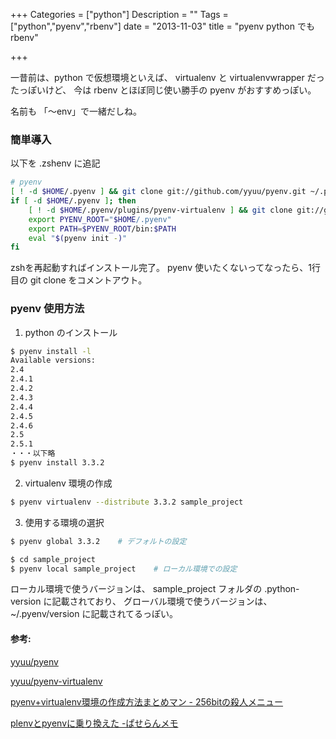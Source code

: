 +++
Categories = ["python"]
Description = ""
Tags = ["python","pyenv","rbenv"]
date =  "2013-11-03"
title = "pyenv python でも rbenv"

+++

一昔前は、python で仮想環境といえば、 virtualenv と
virtualenvwrapper だったっぽいけど、 今は rbenv
とほぼ同じ使い勝手の pyenv がおすすめっぽい。

名前も 「〜env」で一緒だしね。

### 簡単導入

以下を .zshenv に追記

```sh
# pyenv
[ ! -d $HOME/.pyenv ] && git clone git://github.com/yyuu/pyenv.git ~/.pyenv
if [ -d $HOME/.pyenv ]; then
    [ ! -d $HOME/.pyenv/plugins/pyenv-virtualenv ] && git clone git://github.com/yyuu/pyenv-virtualenv.git ~/.pyenv/plugins/pyenv-virtualenv
    export PYENV_ROOT="$HOME/.pyenv"
    export PATH=$PYENV_ROOT/bin:$PATH
    eval "$(pyenv init -)"
fi
```

zshを再起動すればインストール完了。 pyenv
使いたくないってなったら、1行目の git clone をコメントアウト。

### pyenv 使用方法

1. python のインストール

```sh
$ pyenv install -l
Available versions:
2.4
2.4.1
2.4.2
2.4.3
2.4.4
2.4.5
2.4.6
2.5
2.5.1
・・・以下略
$ pyenv install 3.3.2
```

2. virtualenv 環境の作成

```sh
$ pyenv virtualenv --distribute 3.3.2 sample_project
```

3. 使用する環境の選択

```sh
$ pyenv global 3.3.2    # デフォルトの設定

$ cd sample_project
$ pyenv local sample_project    # ローカル環境での設定
```

ローカル環境で使うバージョンは、 sample\_project フォルダの
.python-version に記載されており、
グローバル環境で使うバージョンは、 \~/.pyenv/version
に記載されてるっぽい。

#### 参考:

[yyuu/pyenv](https://github.com/yyuu/pyenv)

[yyuu/pyenv-virtualenv](https://github.com/yyuu/pyenv-virtualenv)

[pyenv+virtualenv環境の作成方法まとめマン - 256bitの殺人メニュー](http://d.hatena.ne.jp/akuwano/20130818/1376833810)

[plenvとpyenvに乗り換えた -ぱせらんメモ](http://d.hatena.ne.jp/pasela/20130219/llenv)

